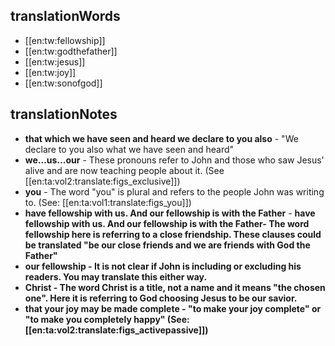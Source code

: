 ## translationWords

* [[en:tw:fellowship]]
* [[en:tw:godthefather]]
* [[en:tw:jesus]]
* [[en:tw:joy]]
* [[en:tw:sonofgod]]

## translationNotes

* **that which we have seen and heard we declare to you also** - "We declare to you also what we have seen and heard"
* **we…us…our** - These pronouns refer to John and those who saw Jesus' alive and are now teaching people about it. (See [[en:ta:vol2:translate:figs_exclusive]])
* **you** - The word "you" is plural and refers to the people John was writing to. (See: [[en:ta:vol1:translate:figs_you]])
* **have fellowship with us. And our fellowship is with the Father** - <b>have fellowship with us. And our fellowship is with the Father<b>- The word fellowship here is referring to a close friendship. These clauses could be translated "be our close friends and we are friends with God the Father"
* **our fellowship** - It is not clear if John is including or excluding his readers. You may translate this either way.
* **Christ** - The word Christ is a title, not a name and it means "the chosen one". Here it is referring to God choosing Jesus to be our savior.
* **that your joy may be made complete** - "to make your joy complete" or "to make you completely happy" (See: [[en:ta:vol2:translate:figs_activepassive]])
